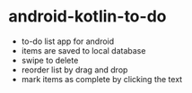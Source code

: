 # android-kotlin-to-do

* to-do list app for android
* items are saved to local database
* swipe to delete
* reorder list by drag and drop
* mark items as complete by clicking the text
